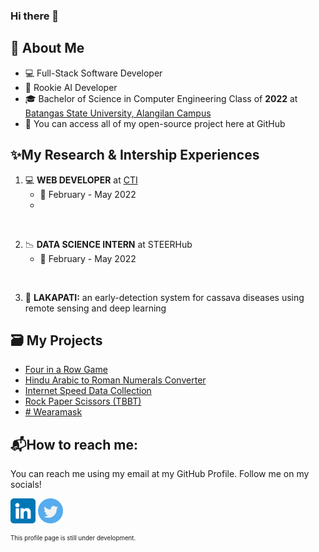 ### Hi there 👋

## :book: About Me
- 💻 Full-Stack Software Developer
- 🧠 Rookie AI Developer
- 🎓 Bachelor of Science in Computer Engineering Class of **2022** at [Batangas State University, Alangilan Campus](batstate-u.edu.ph)
- 📂 You can access all of my open-source project here at GitHub

## ✨My Research & Intership Experiences
1. 💻 **WEB DEVELOPER** at [CTI](http://cti.batstate-u.edu.ph)
    - 📅 February - May 2022
    -

<br>

2. 📉 **DATA SCIENCE INTERN** at STEERHub
    - 📅 February - May 2022

<br>

3. 📖 **LAKAPATI:** an early-detection system for cassava diseases using remote sensing and deep learning

## 🗃️ My Projects
* [Four in a Row Game]()
* [Hindu Arabic to Roman Numerals Converter]()
* [Internet Speed Data Collection]()
* [Rock Paper Scissors (TBBT)]()
* [# Wearamask]()

## 📬How to reach me:
You can reach me using my email at my GitHub Profile. Follow me on my socials!

[<img src="linkedin.png" height="40em" align="center" alt="Follow EJ on LinkedIn"/>](https://linkedin.com/in/ejsilva) [<img src="twitter.png" height="40em" align="center" alt="Follow EJ on Twitter"/>](https://twitter.com/zlbss)

<sub><sup>This profile page is still under development.</sup></sub>